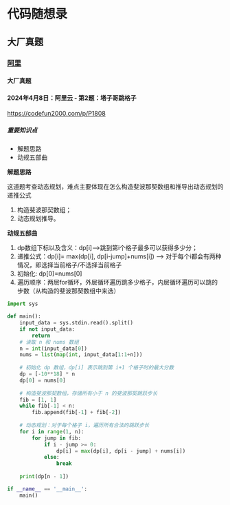 # 代码随想录

## 大厂真题
### [阿里](https://notes.kamacoder.com/questions/502144)
#### 大厂真题
#### 2024年4月8日：阿里云 - 第2题：塔子哥跳格子

https://codefun2000.com/p/P1808

##### 重要知识点
- 解题思路
- 动规五部曲



**解题思路**

这道题考查动态规划，难点主要体现在怎么构造斐波那契数组和推导出动态规划的递推公式
1. 构造斐波那契数组；
2. 动态规划推导。



**动规五部曲**
1. dp数组下标以及含义：dp[i]-->跳到第i个格子最多可以获得多少分；
2. 递推公式：dp[i]= max(dp[i], dp[i-jump]+nums[i]) --> 对于每个i都会有两种情况，即选择当前格子/不选择当前格子
3. 初始化: dp[0]=nums[0]
4. 遍历顺序：两层for循环，外层循环遍历跳多少格子，内层循环遍历可以跳的步数（从构造的斐波那契数组中来选）




```Python
import sys

def main():
    input_data = sys.stdin.read().split()
    if not input_data:
        return
    # 读取 n 和 nums 数组
    n = int(input_data[0])
    nums = list(map(int, input_data[1:1+n]))
    
    # 初始化 dp 数组，dp[i] 表示跳到第 i+1 个格子时的最大分数
    dp = [-10**18] * n
    dp[0] = nums[0]
    
    # 构造斐波那契数组，存储所有小于 n 的斐波那契跳跃步长
    fib = [1, 1]
    while fib[-1] < n:
        fib.append(fib[-1] + fib[-2])
    
    # 动态规划：对于每个格子 i，遍历所有合法的跳跃步长
    for i in range(1, n):
        for jump in fib:
            if i - jump >= 0:
                dp[i] = max(dp[i], dp[i - jump] + nums[i])
            else:
                break
    
    print(dp[n - 1])

if __name__ == '__main__':
    main()
```
